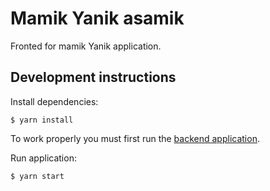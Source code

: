 # Mamik Yanik asamik

Fronted for mamik Yanik application.

## Development instructions

Install dependencies:

```
$ yarn install
```

To work properly you must first run the [backend application](https://github.com/).

Run application:

```
$ yarn start
```
